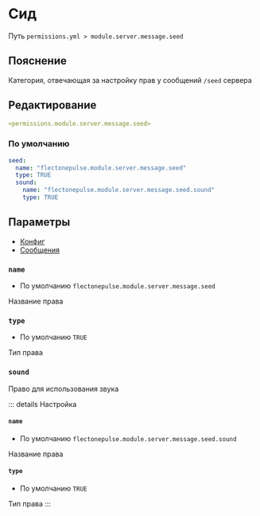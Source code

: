 # Сид
Путь `permissions.yml > module.server.message.seed`

## Пояснение
Категория, отвечающая за настройку прав у сообщений `/seed` сервера

## Редактирование
```yaml
<permissions.module.server.message.seed>
```

### По умолчанию
```yaml
seed:
  name: "flectonepulse.module.server.message.seed"
  type: TRUE
  sound:
    name: "flectonepulse.module.server.message.seed.sound"
    type: TRUE
```

## Параметры

- [Конфиг](/en/config/module/server/messsage/seed/)
- [Сообщения](/en/messages/ru_ru/module/server/message/seed/)

### `name`
- По умолчанию `flectonepulse.module.server.message.seed`

Название права

### `type`
- По умолчанию `TRUE`

Тип права

### `sound`

Право для использования звука

::: details Настройка
#### `name`
- По умолчанию `flectonepulse.module.server.message.seed.sound`

Название права

#### `type`
- По умолчанию `TRUE`

Тип права
:::

<!--@include: @/en/parts/permission.md-->

